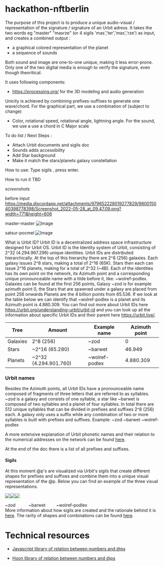 # hackathon-nftberlin
The purpose of this project is to produce a unique audio-visual / representation of the signature / signature of an Urbit adress.
It takes the two words eg "master" "masrze" (or 4 sigils 'mas','ter','mas','rze') as input,
and creates a combined output :
- a graphical colored representation of the planet
- a sequence of sounds

Both sound and image are one-to-one unique, making it less error-prone.
Only one of the two digital media is enough to verify the signature, even though theoritical.

It uses following components:
- https://processing.org/ for the 3D modeling and audio generation

Unicity is achieved by combining prefixes-suffixes to generate one wave/chord.
For the graphical part, we use a combination of (subject to change)
- Color, rotational speed, rotational angle, lightning angle.
For the sound, we use a use a chord in C Major scale

To do list / Next Steps :
- Attach Urbit documents and sigils doc
- Sounds adds accessibility
- Add Star background
- Make it match the stars/planets galaxy constellation

How to use:
Type sigils , press enter.

How to run it TBD

*screenshots*

before input
https://media.discordapp.net/attachments/979652228019277829/980015040398778398/Screenshot_2022-05-28_at_09.47.09.png?width=771&height=606

master-master
![Image](https://media.discordapp.net/attachments/979652228019277829/979850260274880552/Screenshot_2022-05-27_at_22.41.49.png?width=774&height=606)

satsur-pocmel
![Image](https://media.discordapp.net/attachments/979652228019277829/979850420602175538/Screenshot_2022-05-27_at_22.55.37.png?width=770&height=606)

What is Urbit ID?
Urbit ID is a decentralized address space infrastructure designed for Urbit OS. Urbit ID is the Identity system of Urbit, consisting of 2^32 (4.294.967.296) unique identities. Urbit IDs are distributed hierarchically. At the top of this hierarchy there are 2^8 (256) galaxies. Each galaxy issues 2^8 stars, making a total of 2^16 (65K). Stars then each can issue 2^16 planets, making for a total of 2^32 (~4B). Each of the identities has its own point on the network, its Azimuth point and a corresponding unique pronounceable name with a tilde before it, like: ~wolref-podlex. Galaxies can be found at the first 256 points, Galaxy ~zod is for example azimuth point 0, the Stars that are spawned under a galaxy are placed from point 256 onwards Planets are the 4 billion points from 65.536. If we look at the table below we can identify that ~wolref-podlex is a planet and its Azimuth point is 4.880.309. You can find out more about Urbit IDs here https://urbit.org/understanding-urbit/urbit-id and you can look up all the information about specific Urbit IDs and their parent here https://urbit.live/.

| Tree | Amount | Example name | Azimuth point |
| -- | -- | -- | -- |
| Galaxies|2^8 (256)|~zod|0|
|Stars|~2^16 (65.280)|~barwet|46.949|
|Planets|~2^32 (4.294.901.760)|~wolref-podlex|4.880.309|

### Urbit names

Besides the Azimuth points, all Urbit IDs have a pronounceable name composed of fragments of three letters that are referred to as syllables. ~zod is a galaxy and consists of one syllable, a star like ~barwet is composed of two syllables and a planet of four syllables. In total there are 512 unique syllables that can be divided in prefixes and suffixes 2^8 (256) each. A galaxy only uses a suffix while any combination of two or more syllables is built with prefixes and suffixes. Example: ~zod ~barwet ~wolref-podlex

A more extensive explanation of Urbit phonetic names and their relation to the numerical addresses on the network can be found [here](https://blog.urbit.live/an-intro-to-urbit-names/).

At the end of the doc there is a list of all prefixes and suffixes.

#### Sigils

At this moment @p's are visualized via Urbit's sigils that create different shapes for prefixes and suffixes and combine them into a unique visual representation of the @p. Below you can find an example of the three visual representations.

![](https://lh3.googleusercontent.com/lRht9jE7a0WVYwb3rvZRfqbfMi0RjJ7ZYCiIvqUj74BcD0kGW9UG4vw3-ho4Ms87zuWjpp_jwA9NW5mU-yGShSRfmnEDvBnVcCe1VO4GO__I76C3GzC0FNsShX2K3jrs-JusTLqh76r-dlbWZg)![](https://lh5.googleusercontent.com/nA1Zy0rHvfVxoz64Ei49xJP-HEeSvi_GxlMTL60Y6Ahk9Vi1wWLoHH9HsMQoPWdLaPKGjYxdtuC7_l_PnL4yb7KE8F5zlM9u3KBGkKfFOyC04pl8qdYYjtqDjxw8DxyP2nk1udNBb3txPLo1Jg)![](https://lh3.googleusercontent.com/Ydvm5RskLSj2Ttwxt7884Zx7xOUjxPpoAwQcGikIfTAOlKbgd6ZZuWnD1-w93_Ogj1X5qzkKyy4zI8Ej8i8J5f8AZSFETPywiCW37XtegfXOs8fNfCzBdob4-Xtr4_mtuqiWnknmyxY2KEhQxQ)

~zod            ~barwet           ~wolref-podlex\
More information about how sigils are created and the rationale behind it is [here](https://urbit.org/blog/creating-sigils). The rarity of shapes and combinations can be found [here](https://urbit.me/about/rarest-urbit-sigils).

Technical resources
===================

-   [Javascript library of relation between numbers and @ps](https://github.com/urbit/urbit-ob/)

-   [Hoon library of relation between numbers and @ps](https://github.com/urbit/urbit/blob/master/pkg/arvo/sys/hoon.hoon)
